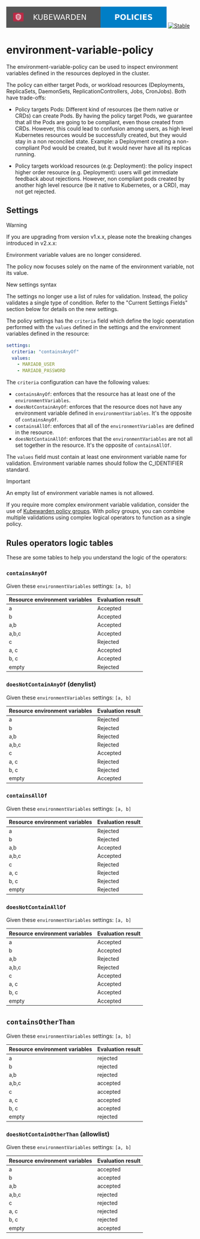 [![Kubewarden Policy Repository](https://github.com/kubewarden/community/blob/main/badges/kubewarden-policies.svg)](https://github.com/kubewarden/community/blob/main/REPOSITORIES.md#policy-scope)
[![Stable](https://img.shields.io/badge/status-stable-brightgreen?style=for-the-badge)](https://github.com/kubewarden/community/blob/main/REPOSITORIES.md#stable)

# environment-variable-policy

The environment-variable-policy can be used to inspect environment variables
defined in the resources deployed in the cluster.

The policy can either target Pods, or workload resources (Deployments,
ReplicaSets, DaemonSets, ReplicationControllers, Jobs, CronJobs). Both have
trade-offs:

- Policy targets Pods: Different kind of resources (be them native or CRDs) can
  create Pods. By having the policy target Pods, we guarantee that all the Pods
  are going to be compliant, even those created from CRDs. However, this could
  lead to confusion among users, as high level Kubernetes resources would be
  successfully created, but they would stay in a non reconciled state. Example: a
  Deployment creating a non-compliant Pod would be created, but it would never
  have all its replicas running.

- Policy targets workload resources (e.g: Deployment): the policy inspect
  higher order resource (e.g. Deployment): users will get immediate feedback
  about rejections. However, non compliant pods created by another high level
  resource (be it native to Kubernetes, or a CRD), may not get rejected.

## Settings

> [!WARNING]  
> If you are upgrading from version v1.x.x, please note the breaking changes
> introduced in v2.x.x:
>
> Environment variable values are no longer considered.
>
> The policy now focuses solely on the name of the environment variable, not
> its value.
>
> New settings syntax
>
> The settings no longer use a list of rules for validation. Instead, the
> policy validates a single type of condition. Refer to the "Current Settings
> Fields" section below for details on the new settings.

The policy settings has the `criteria` field which define the logic operatation
performed with the `values` defined in the settings and the environment variables
defined in the resource:

```yaml
settings:
  criteria: "containsAnyOf"
  values:
    - MARIADB_USER
    - MARIADB_PASSWORD
```

The `criteria` configuration can have the following values:

- `containsAnyOf`: enforces that the resource has at least one of the
  `environmentVariables`.
- `doesNotContainAnyOf`: enforces that the resource does not have any environment
  variable defined in `environmentVariables`. It's the opposite of `containsAnyOf`.
- `containsAllOf`: enforces that all of the `environmentVariables` are defined in
  the resource.
- `doesNotContainAllOf`: enforces that the `environmentVariables` are not all set
  together in the resource. It's the opposite of `containsAllOf`.

The `values` field must contain at least one environment variable name for
validation. Environment variable names should follow the C_IDENTIFIER standard.

> [!IMPORTANT]  
> An empty list of environment variable names is not allowed.

If you require more complex environment variable validation, consider the use
of [Kubewarden policy groups](https://docs.kubewarden.io/howtos/policy-groups).
With policy groups, you can combine multiple validations using complex logical
operators to function as a single policy.

## Rules operators logic tables

These are some tables to help you understand the logic of the operators:

### `containsAnyOf`

Given these `environmentVariables` settings: `[a, b]`

| Resource environment variables | Evaluation result |
| ------------------------------ | ----------------- |
| a                              | Accepted          |
| b                              | Accepted          |
| a,b                            | Accepted          |
| a,b,c                          | Accepted          |
| c                              | Rejected          |
| a, c                           | Accepted          |
| b, c                           | Accepted          |
| empty                          | Rejected          |

### `doesNotContainAnyOf` (denylist)

Given these `environmentVariables` settings: `[a, b]`

| Resource environment variables | Evaluation result |
| ------------------------------ | ----------------- |
| a                              | Rejected          |
| b                              | Rejected          |
| a,b                            | Rejected          |
| a,b,c                          | Rejected          |
| c                              | Accepted          |
| a, c                           | Rejected          |
| b, c                           | Rejected          |
| empty                          | Accepted          |

### `containsAllOf`

Given these `environmentVariables` settings: `[a, b]`

| Resource environment variables | Evaluation result |
| ------------------------------ | ----------------- |
| a                              | Rejected          |
| b                              | Rejected          |
| a,b                            | Accepted          |
| a,b,c                          | Accepted          |
| c                              | Rejected          |
| a, c                           | Rejected          |
| b, c                           | Rejected          |
| empty                          | Rejected          |

### `doesNotContainAllOf`

Given these `environmentVariables` settings: `[a, b]`

| Resource environment variables | Evaluation result |
| ------------------------------ | ----------------- |
| a                              | Accepted          |
| b                              | Accepted          |
| a,b                            | Rejected          |
| a,b,c                          | Rejected          |
| c                              | Accepted          |
| a, c                           | Accepted          |
| b, c                           | Accepted          |
| empty                          | Accepted          |

## `containsOtherThan`

Given these `environmentVariables` settings: `[a, b]`

| Resource environment variables | Evaluation result |
| ------------------------------ | ----------------- |
| a                              | rejected          |
| b                              | rejected          |
| a,b                            | rejected          |
| a,b,c                          | accepted          |
| c                              | accepted          |
| a, c                           | accepted          |
| b, c                           | accepted          |
| empty                          | rejected          |

### `doesNotContainOtherThan` (allowlist)

Given these `environmentVariables` settings: `[a, b]`

| Resource environment variables | Evaluation result |
| ------------------------------ | ----------------- |
| a                              | accepted          |
| b                              | accepted          |
| a,b                            | accepted          |
| a,b,c                          | rejected          |
| c                              | rejected          |
| a, c                           | rejected          |
| b, c                           | rejected          |
| empty                          | accepted          |
